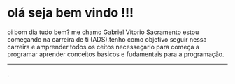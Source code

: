 

<html lang="pt-br">

<meta charset="uts-8"/>

<head>
    <meta name="creathor" content="Gabriel Vitorio Sacramento"/>
    <meta name="description" content="site para desenvolver um site"/>
    <meta name="keywords" content="site, aprender, conquistar"/>
<meta name=" dc.date.created" content="2025/03/26"/>
<meta name="robots" content="index,follow,no-cache"/>
<meta name="copyrights" content="Gabriel "/>
<meta http-equiv="cache-control" content="no-archive"/>


</head>



<body>
    <h1> olá seja bem vindo !!!</h1>
<p> oi  bom dia tudo bem? me chamo Gabriel Vitorio Sacramento estou começando na carreira de ti (ADS).tenho como objetivo seguir nessa carreira e amprender todos os ceitos necesseçario para começa a programar aprender conceitos basicos e fudamentais para a programação. </p>

-------------------------------------------------------------------
.

</body>
